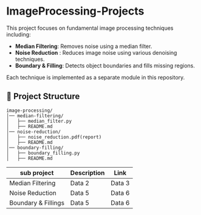 # ImageProcessing-Projects

This project focuses on fundamental image processing techniques including:
- **Median Filtering**: Removes noise using a median filter.
- **Noise Reduction** : Reduces image noise using various denoising techniques.
- **Boundary & Filling**: Detects object boundaries and fills missing regions.

Each technique is implemented as a separate module in this repository.

## 📂 Project Structure
```
image-processing/
│── median-filtering/
│   ├── median_filter.py
│   ├── README.md
│── noise-reduction/
│   ├── noise_reduction.pdf(report)
│   ├── README.md
│── boundary-filling/
│   ├── boundary_filling.py
│   ├── README.md
```

| sub project | Description | Link |
|----------|----------|----------|
| Median Filtering | Data 2   | Data 3   |
| Noise Reduction | Data 5   | Data 6   |
| Boundary & Fillings | Data 5   | Data 6   |